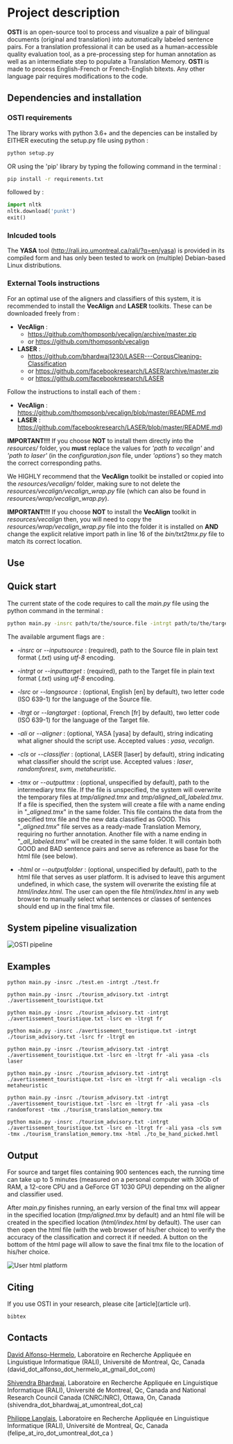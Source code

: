 # Project description
**OSTI** is an open-source tool to process and visualize a pair of bilingual documents (original and translation) into automatically labeled sentence pairs.  For a translation professional it can be used as a human-accessible quality evaluation tool, as a pre-processing step for human annotation as well as an intermediate step to populate a Translation Memory. **OSTI** is made to process English-French or French-English bitexts. Any other language pair requires modifications to the code. 

## Dependencies and installation

### OSTI requirements

The library works with python 3.6+ and the depencies can be installed by EITHER executing the setup.py file using python :

```bash
python setup.py
```

OR using the 'pip' library by typing the following command in the terminal :

```bash
pip install -r requirements.txt
```

followed by :
```python
import nltk
nltk.download('punkt')
exit()
```

### Inlcuded tools

The **YASA** tool (http://rali.iro.umontreal.ca/rali/?q=en/yasa) is provided in its compiled form and has only been tested to work on (multiple) Debian-based Linux distributions.


### External Tools instructions
For an optimal use of the aligners and classifiers of this system, it is recommended to install the **VecAlign** and
**LASER** toolkits. These can be downloaded freely from :
* **VecAlign** : 
  * https://github.com/thompsonb/vecalign/archive/master.zip 
  * or  https://github.com/thompsonb/vecalign
* **LASER** : 
  * https://github.com/bhardwaj1230/LASER---CorpusCleaning-Classification
  * or https://github.com/facebookresearch/LASER/archive/master.zip
  * or  https://github.com/facebookresearch/LASER

Follow the instructions to install each of them :
* **VecAlign** : https://github.com/thompsonb/vecalign/blob/master/README.md
* **LASER** : https://github.com/facebookresearch/LASER/blob/master/README.md)

**IMPORTANT!!!** If you choose **NOT** to install them directly into the *resources/* folder, you **must** replace the values for *'path to vecalign'* and *'path to laser'* (in the *configuration.json* file, under *'options'*) so they match the correct corresponding paths. 

We HIGHLY recommend that the **VecAlign** toolkit be installed or copied into the *resources/vecalign/* folder,
making sure to not delete the *resources/vecalign/vecalign\_wrap.py* file 
(which can also be found in *resources/wrap/vecalign\_wrap.py*).

**IMPORTANT!!!** If you choose **NOT** to install the **VecAlign** toolkit in *resources/vecalign* then, you will need to copy
the *resources/wrap/vecalign\_wrap.py* file into the folder it is installed on **AND** change the explicit relative import path in
line 16 of the *bin/txt2tmx.py* file to match its correct location.

## Use

## Quick start

The current state of the code requires to call the *main.py* file using the python command in the terminal :

```bash
python main.py -insrc path/to/the/source.file -intrgt path/to/the/target.file -lsrc en -ltrgt fr \[-other_flags\]
```

The available argument flags are :
* *-insrc* or *--inputsource* : (required), path to the Source file in plain text format (*.txt*) using *utf-8* encoding.
* *-intrgt* or *--inputtarget* : (required), path to the Target file in plain text format (*.txt*) using *utf-8* encoding.

* *-lsrc* or *--langsource* : (optional, English \[en\] by default), two letter code (ISO 639-1) for the language of the Source file.
* *-ltrgt* or *--langtarget* : (optional, French \[fr\] by default), two letter code (ISO 639-1) for the language of the Target file.

* *-ali* or *--aligner* : (optional, YASA \[yasa\] by default), string indicating what aligner should the script use. Accepted values : *yasa*, *vecalign*.
* *-cls* or *--classifier* : (optional, LASER \[laser\] by default), string indicating what classifier should the script use. Accepted values : *laser*, *randomforest*, *svm*, *metaheuristic*.

* *-tmx* or *--outputtmx* : (optional, unspecified by default), path to the intermediary tmx file. If the file is unspecified, the system will overwrite the temporary files at *tmp/aligned.tmx* and *tmp/aligned_all_labeled.tmx*. If a file is specified, then the system will create a file with a name ending in "*_aligned.tmx*" in the same folder. This file contains the data from the specified tmx file and the new data classified as GOOD. This "*_aligned.tmx*" file serves as a ready-made Translation Memory, requiring no further annotation. Another file with a name ending in "*_all_labeled.tmx*" will be created in the same folder. It will contain both GOOD and BAD sentence pairs and serve as reference as base for the html file (see below).
* *-html* or *--outputfolder* : (optional, unspecified by default), path to the html file that serves as user platform. It is advised to leave this argument undefined, in which case, the system will overwrite the existing file at *html/index.html*. The user can open the file *html/index.html* in any web browser to manually select what sentences or classes of sentences should end up in the final tmx file.


## System pipeline visualization
![OSTI pipeline](./paper/pipeline.png)


## Examples

```
python main.py -insrc ./test.en -intrgt ./test.fr

python main.py -insrc ./tourism_advisory.txt -intrgt ./avertissement_touristique.txt

python main.py -insrc ./tourism_advisory.txt -intrgt ./avertissement_touristique.txt -lsrc en -ltrgt fr

python main.py -insrc ./avertissement_touristique.txt -intrgt ./tourism_advisory.txt -lsrc fr -ltrgt en

python main.py -insrc ./tourism_advisory.txt -intrgt ./avertissement_touristique.txt -lsrc en -ltrgt fr -ali yasa -cls laser

python main.py -insrc ./tourism_advisory.txt -intrgt ./avertissement_touristique.txt -lsrc en -ltrgt fr -ali vecalign -cls metaheuristic

python main.py -insrc ./tourism_advisory.txt -intrgt ./avertissement_touristique.txt -lsrc en -ltrgt fr -ali yasa -cls randomforest -tmx ./tourism_translation_memory.tmx

python main.py -insrc ./tourism_advisory.txt -intrgt ./avertissement_touristique.txt -lsrc en -ltrgt fr -ali yasa -cls svm -tmx ./tourism_translation_memory.tmx -html ./to_be_hand_picked.hmtl
```

## Output

For source and target files containing 900 sentences each, the running time can take up to 5 minutes (measured on a personal computer with 30Gb of RAM, a 12-core CPU and a GeForce GT 1030 GPU) depending on the aligner and classifier used.

After *main.py* finishes running, an early version of the final tmx will appear in the specified location (*tmp/aligned.tmx* by default) and an html file will be created in the specified location (*html/index.html* by default). The user can then open the html file (with the web browser of his/her choice) to verify the accuracy of the classification and correct it if needed. A button on the bottom of the html page will allow to save the final tmx file to the location of his/her choice.

![User html platform](./paper/visual.png)


## Citing
If you use OSTI in your research, please cite [article](article url).
```
bibtex
```

## Contacts

[David Alfonso-Hermelo](http://www-etud.iro.umontreal.ca/~alfonsda/), Laboratoire en Recherche Appliquée en Linguistique Informatique (RALI), Université de Montreal, Qc, Canada (david_dot_alfonso_dot_hermelo_at_gmail_dot_com)

[Shivendra Bhardwaj](https://www.linkedin.com/in/shivendra-bhardwaj-911a7038/), Laboratoire en Recherche Appliquée en Linguistique Informatique (RALI), Université de Montreal, Qc, Canada and National Research Council Canada (CNRC/NRC), Ottawa, On, Canada (shivendra_dot_bhardwaj_at_umontreal_dot_ca)

[Philippe Langlais](https://www.iro.umontreal.ca/~felipe/new-home/frontal.php?page=resume.html), Laboratoire en Recherche Appliquée en Linguistique Informatique (RALI), Université de Montreal, Qc, Canada (felipe_at_iro_dot_umontreal_dot_ca )

